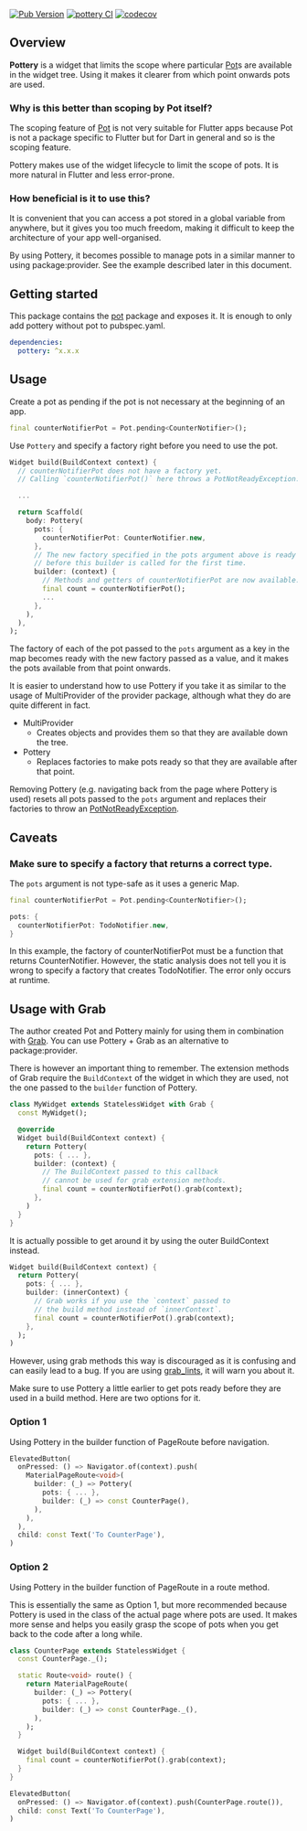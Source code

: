 [![Pub Version](https://img.shields.io/pub/v/pottery)](https://pub.dev/packages/pottery)
[![pottery CI](https://github.com/kaboc/pot/actions/workflows/pottery.yml/badge.svg)](https://github.com/kaboc/pot/actions/workflows/pottery.yml)
[![codecov](https://codecov.io/gh/kaboc/pot/branch/main/graph/badge.svg?token=YZMCN6WZKM)](https://codecov.io/gh/kaboc/pot)

## Overview

**Pottery** is a widget that limits the scope where particular [Pot]s are available
in the widget tree. Using it makes it clearer from which point onwards pots are used.

### Why is this better than scoping by Pot itself?

The scoping feature of [Pot] is not very suitable for Flutter apps because Pot is
not a package specific to Flutter but for Dart in general and so is the scoping feature.

Pottery makes use of the widget lifecycle to limit the scope of pots. It is more
natural in Flutter and less error-prone.

### How beneficial is it to use this?

It is convenient that you can access a pot stored in a global variable from anywhere,
but it gives you too much freedom, making it difficult to keep the architecture of
your app well-organised.

By using Pottery, it becomes possible to manage pots in a similar manner to using
package:provider. See the example described later in this document.

## Getting started

This package contains the [pot] package and exposes it. It is enough to only add
pottery without pot to pubspec.yaml.

```yaml
dependencies:
  pottery: ^x.x.x
```

## Usage

Create a pot as pending if the pot is not necessary at the beginning of an app.

```dart
final counterNotifierPot = Pot.pending<CounterNotifier>();
```

Use `Pottery` and specify a factory right before you need to use the pot.

```dart
Widget build(BuildContext context) {
  // counterNotifierPot does not have a factory yet.
  // Calling `counterNotifierPot()` here throws a PotNotReadyException.

  ...

  return Scaffold(
    body: Pottery(
      pots: {
        counterNotifierPot: CounterNotifier.new,
      },
      // The new factory specified in the pots argument above is ready
      // before this builder is called for the first time.
      builder: (context) {
        // Methods and getters of counterNotifierPot are now available.
        final count = counterNotifierPot();
        ...
      },
    ),
  ),
);
```

The factory of each of the pot passed to the `pots` argument as a key in the map becomes
ready with the new factory passed as a value, and it makes the pots available from that
point onwards.

It is easier to understand how to use Pottery if you take it as similar to the usage of
MultiProvider of the provider package, although what they do are quite different in fact.

- MultiProvider
    - Creates objects and provides them so that they are available down the tree.
- Pottery
    - Replaces factories to make pots ready so that they are available after that point.

Removing Pottery (e.g. navigating back from the page where Pottery is used) resets
all pots passed to the `pots` argument and replaces their factories to throw an
[PotNotReadyException].

## Caveats

### Make sure to specify a factory that returns a correct type.

The `pots` argument is not type-safe as it uses a generic Map.

```dart
final counterNotifierPot = Pot.pending<CounterNotifier>();
```

```dart
pots: {
  counterNotifierPot: TodoNotifier.new,
}
```

In this example, the factory of counterNotifierPot must be a function that returns
CounterNotifier. However, the static analysis does not tell you it is wrong to specify
a factory that creates TodoNotifier. The error only occurs at runtime.

## Usage with Grab

The author created Pot and Pottery mainly for using them in combination with [Grab].
You can use Pottery + Grab as an alternative to package:provider.

There is however an important thing to remember. The extension methods of Grab require
the `BuildContext` of the widget in which they are used, not the one passed to the
`builder` function of Pottery.

```dart
class MyWidget extends StatelessWidget with Grab {
  const MyWidget();

  @override
  Widget build(BuildContext context) {
    return Pottery(
      pots: { ... },
      builder: (context) {
        // The BuildContext passed to this callback
        // cannot be used for grab extension methods.
        final count = counterNotifierPot().grab(context);
      },
    )
  }
}
```

It is actually possible to get around it by using the outer BuildContext instead.

```dart
Widget build(BuildContext context) {
  return Pottery(
    pots: { ... },
    builder: (innerContext) {
      // Grab works if you use the `context` passed to
      // the build method instead of `innerContext`.
      final count = counterNotifierPot().grab(context);
    },
  );
)
```

However, using grab methods this way is discouraged as it is confusing and can
easily lead to a bug. If you are using [grab_lints](https://github.com/kaboc/grab-lints),
it will warn you about it.

Make sure to use Pottery a little earlier to get pots ready before they are used
in a build method. Here are two options for it.

### Option 1

Using Pottery in the builder function of PageRoute before navigation.

```dart
ElevatedButton(
  onPressed: () => Navigator.of(context).push(
    MaterialPageRoute<void>(
      builder: (_) => Pottery(
        pots: { ... },
        builder: (_) => const CounterPage(),
      ),
    ),
  ),
  child: const Text('To CounterPage'),
)
```

### Option 2

Using Pottery in the builder function of PageRoute in a route method.

This is essentially the same as Option 1, but more recommended because Pottery
is used in the class of the actual page where pots are used. It makes more sense
and helps you easily grasp the scope of pots when you get back to the code after
a long while.

```dart
class CounterPage extends StatelessWidget {
  const CounterPage._();

  static Route<void> route() {
    return MaterialPageRoute(
      builder: (_) => Pottery(
        pots: { ... },
        builder: (_) => const CounterPage._(),
      ),
    );
  }

  Widget build(BuildContext context) {
    final count = counterNotifierPot().grab(context);
  }
}
```

```dart
ElevatedButton(
  onPressed: () => Navigator.of(context).push(CounterPage.route()),
  child: const Text('To CounterPage'),
)
```

<!-- Links -->

[Pot]: https://pub.dev/packages/pot
[PotNotReadyException]: https://pub.dev/documentation/pot/latest/pot/PotNotReadyException-class.html
[Grab]: https://pub.dev/packages/grab
